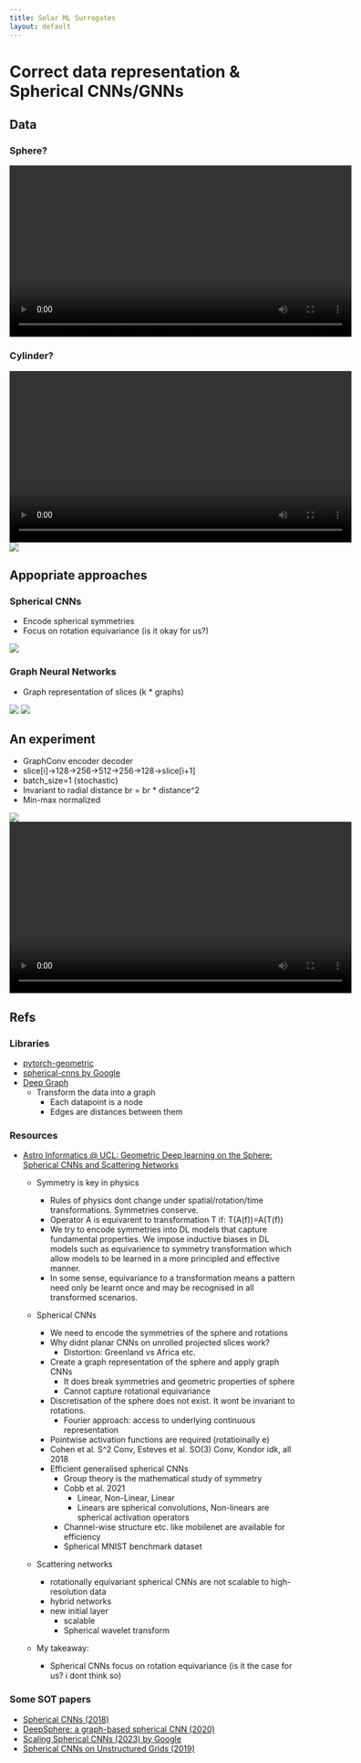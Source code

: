 ```yaml
---
title: Solar ML Surrogates
layout: default
---
```

# Correct data representation & Spherical CNNs/GNNs

## Data
### Sphere?
<video controls width="600">
<source src="resources/week_9/spherical_data.mp4" type="video/mp4">
Your browser does not support the video tag.
</video>


### Cylinder?
<video controls width="600">
<source src="resources/week_9/cylindrical_data.mp4" type="video/mp4">
Your browser does not support the video tag.
</video>
<img src="resources/week_9/pete_plot.png">

## Appopriate approaches
### Spherical CNNs
- Encode spherical symmetries
- Focus on rotation equivariance (is it okay for us?)

<img src="resources/week_9/mnist.png">

### Graph Neural Networks
- Graph representation of slices (k * graphs)

<img src="resources/week_9/graph_rep.png">

<img src="resources/week_9/gnn.png">

## An experiment
- GraphConv encoder decoder
- slice[i]->128->256->512->256->128->slice[i+1]
- batch_size=1 (stochastic)
- Invariant to radial distance br = br * distance^2
- Min-max normalized


<img src="resources/week_9/loss.png">

<video controls width="600">
<source src="resources/week_9/br_gnn.mp4" type="video/mp4">
Your browser does not support the video tag.
</video>

## Refs

### Libraries

- <a href="https://github.com/pyg-team/pytorch_geometric">pytorch-geometric</a>
- <a href="https://github.com/google-research/spherical-cnn">spherical-cnns by Google</a>
- <a href="https://www.dgl.ai">Deep Graph</a>
    - Transform the data into a graph
        - Each datapoint is a node
        - Edges are distances between them

### Resources

- <a href="https://www.youtube.com/watch?v=wGqz_qbwxZY">Astro Informatics @ UCL: Geometric Deep learning on the Sphere: Spherical CNNs and Scattering Networks</a>
    - Symmetry is key in physics
        - Rules of physics dont change under spatial/rotation/time transformations. Symmetries conserve.
        - Operator A is equivarent to transformation T if: T(A(f))=A(T(f))
        - We try to encode symmetries into DL models that capture fundamental properties. We impose inductive biases in DL models such as equivarience to symmetry transformation which allow models to be learned in a more principled and effective manner.
        - In some sense, equivariance to a transformation means a pattern need only be learnt once and may be recognised in all transformed scenarios.
    - Spherical CNNs
        - We need to encode the symmetries of the sphere and rotations
        - Why didnt planar CNNs on unrolled projected slices work?
            - Distortion: Greenland vs Africa etc.
        - Create a graph representation of the sphere and apply graph CNNs
            - It does break symmetries and geometric properties of sphere
            - Cannot capture rotational equivariance
        - Discretisation of the sphere does not exist. It wont be invariant to rotations.
            - Fourier approach: access to underlying continuous representation
        - Pointwise activation functions are required (rotatioinally e)
        - Cohen et al. S^2 Conv, Esteves et al. SO(3) Conv, Kondor idk, all 2018
        - Efficient generalised spherical CNNs
            - Group theory is the mathematical study of symmetry
            - Cobb et al. 2021
                - Linear, Non-Linear, Linear
                - Linears are spherical convolutions, Non-linears are spherical activation operators
            - Channel-wise structure etc. like mobilenet are available for efficiency
            - Spherical MNIST benchmark dataset
    - Scattering networks
        - rotationally equivariant spherical CNNs are not scalable to high-resolution data
        - hybrid networks
        - new initial layer
            - scalable
            - Spherical wavelet transform

    - My takeaway:
        - Spherical CNNs focus on rotation equivariance (is it the case for us? i dont think so)



### Some SOT papers

- <a href="https://arxiv.org/abs/1801.10130">Spherical CNNs (2018)</a>
- <a href="https://arxiv.org/abs/2012.15000">DeepSphere: a graph-based spherical CNN (2020)</a>
- <a href="https://arxiv.org/abs/2306.05420">Scaling Spherical CNNs (2023) by Google</a>
- <a href="https://arxiv.org/abs/1901.02039">Spherical CNNs on Unstructured Grids (2019)</a>